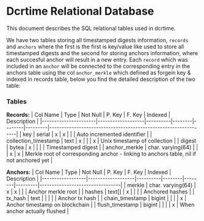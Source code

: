 # Dcrtime Relational Database

This document describes the SQL relational tables used in dcrtime.

We have two tables storing all timestamped digests information, `records` 
and `anchors` where the first is the first is key/value like used to store all 
timestamped digests and the second for storing anchors information, where each 
succesful anchor will result in a new entry. Each `record` which was included 
in an `anchor` will be connected to the corresponding entry in the anchors 
table using the col `anchor_merkle` which defined as forgein key & indexed in 
records table, below you find the detailed description of the two table:


### Tables

**Records:**
| Col Name             | Type              | Not Null | P. Key | F. Key | Indexed | Description                                                    |
|----------------------|-------------------|----------|--------|--------|---------|----------------------------------------------------------------|
| key                  | serial            | x        | x      |        |         | Auto incremented  identifier                                   |
| collection_timestamp | text              | x        |        |        | x       | Unix timestamp of collection                                   |
| digest               | bytea             | x        |        |        |         | Timestamped digest                                             |
| anchor_merkle        | char. varying(64) |          |        | x      | x       | Merkle root of corresponding anchor - linking to anchors table, nil if not anchored yet |

**Anchors:**
| Col Name         | Type              | Not Null | P. Key | F. Key | Indexed | Description                     |
|------------------|-------------------|----------|--------|--------|---------|---------------------------------|
| merkle           | char. varying(64) | x        | x      |        |         | Anchor merkle root              |
| hashes           | text[]            | x        |        |        |         | Anchored hashes                 |
| tx_hash          | text              |          |        |        |         | Anchor tx hash                  |
| chain_timestamp  | bigint            |          |        |        | x       | Anchor timestamp on blockchain  |
| flush_timestamp  | bigint            |          |        |        | x       | When anchor actually  flushed   |


